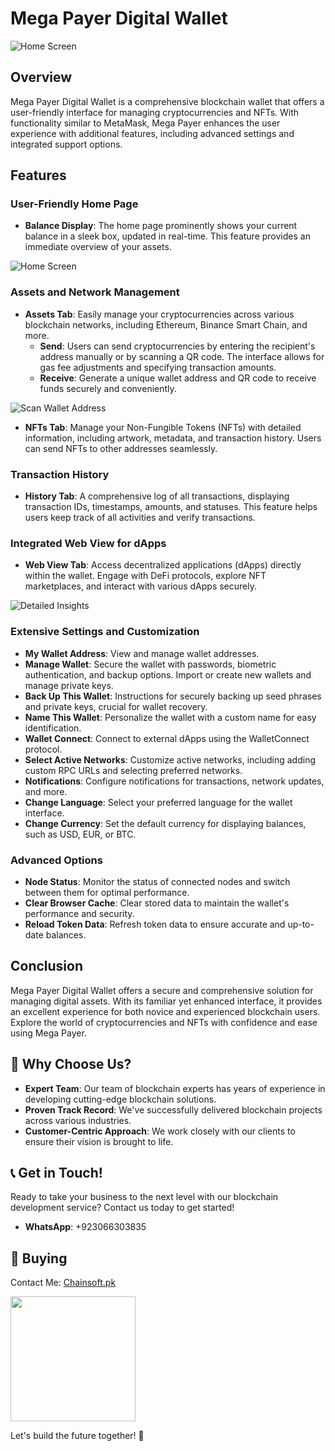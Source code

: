# Mega Payer Digital Wallet
![Home Screen](https://github.com/user-attachments/assets/d22bdb47-587a-479a-8578-4edc5da52995)
## Overview
Mega Payer Digital Wallet is a comprehensive blockchain wallet that offers a user-friendly interface for managing cryptocurrencies and NFTs. With functionality similar to MetaMask, Mega Payer enhances the user experience with additional features, including advanced settings and integrated support options.

## Features

### User-Friendly Home Page
- **Balance Display**: The home page prominently shows your current balance in a sleek box, updated in real-time. This feature provides an immediate overview of your assets.

![Home Screen](https://github.com/user-attachments/assets/5f451879-ca2b-4f6b-9594-c41a2035704e)

### Assets and Network Management
- **Assets Tab**: Easily manage your cryptocurrencies across various blockchain networks, including Ethereum, Binance Smart Chain, and more.
  - **Send**: Users can send cryptocurrencies by entering the recipient's address manually or by scanning a QR code. The interface allows for gas fee adjustments and specifying transaction amounts.
  - **Receive**: Generate a unique wallet address and QR code to receive funds securely and conveniently.

![Scan Wallet Address](https://github.com/user-attachments/assets/3ce34be9-a863-41ce-9fe7-96c085919a5d)

- **NFTs Tab**: Manage your Non-Fungible Tokens (NFTs) with detailed information, including artwork, metadata, and transaction history. Users can send NFTs to other addresses seamlessly.

### Transaction History
- **History Tab**: A comprehensive log of all transactions, displaying transaction IDs, timestamps, amounts, and statuses. This feature helps users keep track of all activities and verify transactions.

### Integrated Web View for dApps
- **Web View Tab**: Access decentralized applications (dApps) directly within the wallet. Engage with DeFi protocols, explore NFT marketplaces, and interact with various dApps securely.

![Detailed Insights](https://github.com/user-attachments/assets/df65552c-3533-4a5b-9f7a-4ba9e07164a2)

### Extensive Settings and Customization
- **My Wallet Address**: View and manage wallet addresses.
- **Manage Wallet**: Secure the wallet with passwords, biometric authentication, and backup options. Import or create new wallets and manage private keys.
- **Back Up This Wallet**: Instructions for securely backing up seed phrases and private keys, crucial for wallet recovery.
- **Name This Wallet**: Personalize the wallet with a custom name for easy identification.
- **Wallet Connect**: Connect to external dApps using the WalletConnect protocol.
- **Select Active Networks**: Customize active networks, including adding custom RPC URLs and selecting preferred networks.
- **Notifications**: Configure notifications for transactions, network updates, and more.
- **Change Language**: Select your preferred language for the wallet interface.
- **Change Currency**: Set the default currency for displaying balances, such as USD, EUR, or BTC.

### Advanced Options
- **Node Status**: Monitor the status of connected nodes and switch between them for optimal performance.
- **Clear Browser Cache**: Clear stored data to maintain the wallet's performance and security.
- **Reload Token Data**: Refresh token data to ensure accurate and up-to-date balances.

## Conclusion
Mega Payer Digital Wallet offers a secure and comprehensive solution for managing digital assets. With its familiar yet enhanced interface, it provides an excellent experience for both novice and experienced blockchain users. Explore the world of cryptocurrencies and NFTs with confidence and ease using Mega Payer.

## 💼 Why Choose Us?

- **Expert Team**: Our team of blockchain experts has years of experience in developing cutting-edge blockchain solutions.
- **Proven Track Record**: We've successfully delivered blockchain projects across various industries.
- **Customer-Centric Approach**: We work closely with our clients to ensure their vision is brought to life.

## 📞 Get in Touch!

Ready to take your business to the next level with our blockchain development service? Contact us today to get started!


- **WhatsApp**: +923066303835

## 🛒 Buying

Contact Me: [Chainsoft.pk](https://linktr.ee/Chainsoft.pk?utm_source=linktree_admin_share)

<p float="left">
  <img src="https://github.com/user-attachments/assets/226a790b-9dc6-4425-a735-54f83cdac537" width="200" />
</p>

Let's build the future together! 🚀

